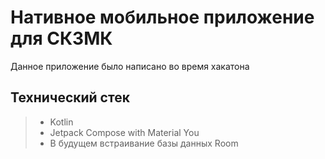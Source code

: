 # Нативное мобильное приложение для СКЗМК

Данное приложение было написано во время хакатона

## Технический стек
> - Kotlin
> - Jetpack Compose with Material You
> - В будущем встраивание базы данных Room
